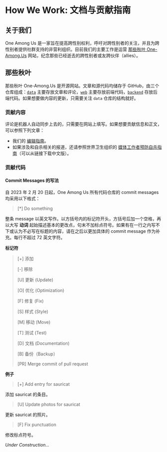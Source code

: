 # How We Work: 文档与贡献指南

## 关于我们

One Among Us 是一家旨在提高跨性别权利，呼吁对跨性别者的关注，并且为跨性别者提供社群支持的非营利组织。目前我们的主要工作是运营 [那些秋叶 One-Among.Us](https://one-among.us) 网站，纪念那些已经逝去的跨性别者或友跨伙伴（allies）。

## 那些秋叶

那些秋叶 One-Among.Us 是开源网站。文章和源代码均储存于 GitHub，由三个仓库组成：[`data`](https://github.com/one-among-us/data) 主要存放文章和评论，[`web`](https://github.com/one-among-us/web) 主要存放前端代码，[`backend`](https://github.com/one-among-us/backend) 存放后端代码。如果想要做内容的更新，只需要关注 `data` 仓库的结构就好。 

### 贡献内容

评论是机器人自动同步上去的，只需要在网站上填写。如果想要贡献信息和正文，可以参照下列文章：

- 我们的 [编辑指南](EditingGuide-zh_Hans.md)。
- 如果涉及和自杀相关的报道，还请参照世界卫生组织的 [媒体工作者预防自杀指南](https://apps.who.int/iris/handle/10665/258814)（可以从链接下载中文版）。

### 贡献代码

#### Commit Messages 的写法

自 2023 年 2 月 20 日起，One Among Us 所有代码仓库的 commit messages 均采用以下格式：

> [*] Do something

整条 message 以英文写作。以方括号内的标记符开头，方括号后加一个空格，再以大写 **动词** 起始描述基本的更改点，句末不加标点符号。如果有在一行之内写不下或认为不必写在标题的内容，请在之后以更加具体的 commit message 作为补充。每行不超过 72 英文字符。

**标记符**

> [+] 添加
>
> [-] 移除
>
> [U] 更新 (Update)
>
> [O] 优化 (Optimization)
>
> [F] 修复 (Fix)
>
> [S] 样式 (Style)
>
> [M] 移动 (Move)
>
> [T] 测试 (Test)
>
> [D] 文档 (Documentation)
>
> [B] 备份（Backup）
>
> [PR] Merge commit of pull request

**例子**

> [+] Add entry for sauricat

添加 sauricat 的条目。

> [U] Update photos for sauricat

更新 sauricat 的照片。

> [F] Fix punctuation

修改标点符号。

*Under Construction...*
